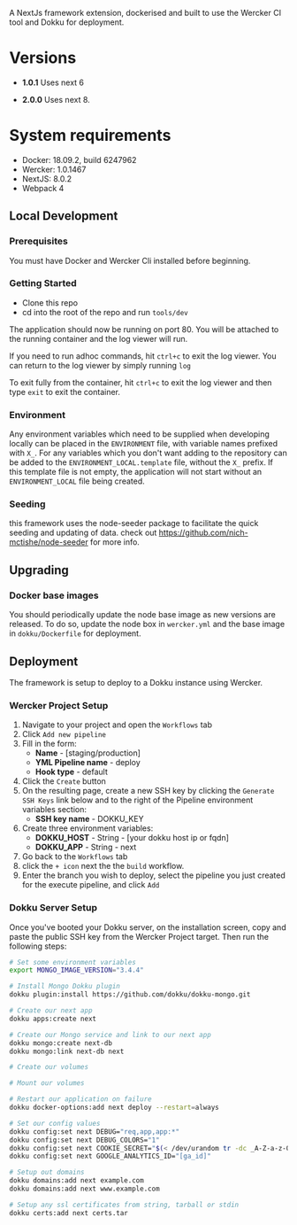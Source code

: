 
A NextJs framework extension, dockerised and built to use the Wercker CI tool and Dokku for deployment.

# Versions

- **1.0.1**
  Uses next 6

- **2.0.0**
  Uses next 8.

# System requirements

- Docker: 18.09.2, build 6247962
- Wercker: 1.0.1467
- NextJS: 8.0.2
- Webpack 4


## Local Development

### Prerequisites

You must have Docker and Wercker Cli installed before beginning.

### Getting Started

* Clone this repo
* cd into the root of the repo and run `tools/dev`

The application should now be running on port 80. You will be attached to the running container and the log viewer will run.

If you need to run adhoc commands, hit `ctrl+c` to exit the log viewer. You can return to the log viewer by simply running `log`

To exit fully from the container, hit `ctrl+c` to exit the log viewer and then type `exit` to exit the container.

### Environment

Any environment variables which need to be supplied when developing locally can be placed in the `ENVIRONMENT` file, with variable names prefixed with `X_`. For any variables which you don't want adding to the repository can be added to the `ENVIRONMENT_LOCAL.template` file, without the `X_` prefix. If this template file is not empty, the application will not start without an `ENVIRONMENT_LOCAL` file being created.

### Seeding
this framework uses the node-seeder package to facilitate the quick seeding and updating of data.
check out https://github.com/nich-mctishe/node-seeder for more info.

## Upgrading

### Docker base images

You should periodically update the node base image as new versions are released. To do so, update the node box in `wercker.yml` and the base image in `dokku/Dockerfile` for deployment.

## Deployment

The framework is setup to deploy to a Dokku instance using Wercker.

### Wercker Project Setup

1. Navigate to your project and open the `Workflows` tab
2. Click `Add new pipeline`
3. Fill in the form:
    - **Name** - [staging/production]
    - **YML Pipeline name** - deploy
    - **Hook type** - default
4. Click the `Create` button
5. On the resulting page, create a new SSH key by clicking the `Generate SSH Keys` link below and to the right of the Pipeline environment variables section:
    - **SSH key name** - DOKKU_KEY
6. Create three environment variables:
    - **DOKKU_HOST** - String - [your dokku host ip or fqdn]
    - **DOKKU_APP** - String - next
7. Go back to the `Workflows` tab
8. click the `+ icon` next the the `build` workflow.
9. Enter the branch you wish to deploy, select the pipeline you just created for the execute pipeline, and click `Add`

### Dokku Server Setup

Once you've booted your Dokku server, on the installation screen, copy and paste the public SSH key from the Wercker Project target. Then run the following steps:

```bash
# Set some environment variables
export MONGO_IMAGE_VERSION="3.4.4"

# Install Mongo Dokku plugin
dokku plugin:install https://github.com/dokku/dokku-mongo.git

# Create our next app
dokku apps:create next

# Create our Mongo service and link to our next app
dokku mongo:create next-db
dokku mongo:link next-db next

# Create our volumes

# Mount our volumes

# Restart our application on failure
dokku docker-options:add next deploy --restart=always

# Set our config values
dokku config:set next DEBUG="req,app,app:*"
dokku config:set next DEBUG_COLORS="1"
dokku config:set next COOKIE_SECRET="$(< /dev/urandom tr -dc _A-Z-a-z-0-9 | head -c64)"
dokku config:set next GOOGLE_ANALYTICS_ID="[ga_id]"

# Setup out domains
dokku domains:add next example.com
dokku domains:add next www.example.com

# Setup any ssl certificates from string, tarball or stdin
dokku certs:add next certs.tar
```
